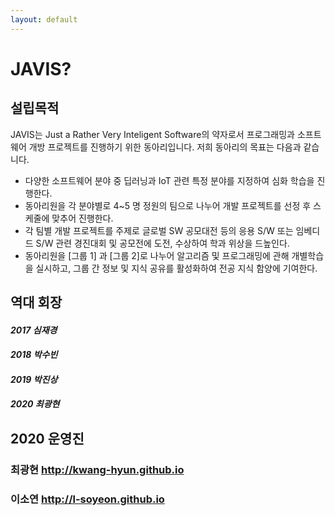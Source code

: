 ```yaml
---
layout: default
---
```


# JAVIS?
## 설립목적
JAVIS는 Just a Rather Very Inteligent Software의 약자로서 프로그래밍과 소프트웨어 개방 프로젝트를 진행하기 위한 동아리입니다. 저희 동아리의 목표는 다음과 같습니다.
- 다양한 소프트웨어 분야 중 딥러닝과 IoT 관련 특정 분야를 지정하여 심화 학습을 진행한다.
- 동아리원을 각 분야별로 4~5 명 정원의 팀으로 나누어 개발 프로젝트를 선정 후 스케줄에 맞추어 진행한다.
- 각 팀별 개발 프로젝트를 주제로 글로벌 SW 공모대전 등의 응용 S/W 또는 임베디드 S/W 관련 경진대회 및 공모전에 도전, 수상하여 학과 위상을 드높인다.
- 동아리원을 [그룹 1] 과 [그룹 2]로 나누어 알고리즘 및 프로그래밍에 관해 개별학습을 실시하고, 그룹 간 정보 및 지식 공유를 활성화하여 전공 지식 함양에 기여한다.




## 역대 회장
#### _2017_ _심재경_
#### _2018_ _박수빈_
#### _2019_ _박진상_
#### _2020_ _최광현_

## 2020 운영진
### 최광현 <http://kwang-hyun.github.io>
### 이소연 <http://l-soyeon.github.io>


